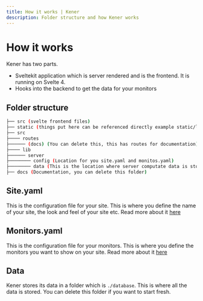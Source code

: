 ```yaml
---
title: How it works | Kener
description: Folder structure and how Kener works
---
```


# How it works

Kener has two parts.

-   Sveltekit application which is server rendered and is the frontend. It is running on Svelte 4.
-   Hooks into the backend to get the data for your monitors

## Folder structure

```bash
├── src (svelte frontend files)
├── static (things put here can be referenced directly example static/logo.png -> /logo.png)
├── src
├──── routes
├────── (docs) (You can delete this, this has routes for documentation)
├──── lib
├────── server
├──────── config (Location for you site.yaml and monitos.yaml)
├──────── data (This is the location where server computate data is stored. Do not touch this)
├── docs (Documentation, you can delete this folder)
```

## Site.yaml

This is the configuration file for your site. This is where you define the name of your site, the look and feel of your site etc. Read more about it [here](/docs/customize-site)

## Monitors.yaml

This is the configuration file for your monitors. This is where you define the monitors you want to show on your site. Read more about it [here](/docs/monitors)

## Data

Kener stores its data in a folder which is `./database`. This is where all the data is stored. You can delete this folder if you want to start fresh.
